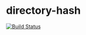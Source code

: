# directory-hash

[![Build Status](https://travis-ci.org/jakutis/directory-hash.svg)](https://travis-ci.org/jakutis/directory-hash)